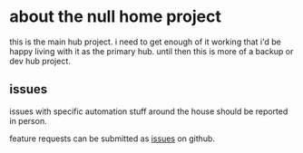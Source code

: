 # about the null home project

this is the main hub project. i need to get enough of it working that i'd be happy living with it as the primary hub. until then this is more of a backup or dev hub project.

## issues

issues with specific automation stuff around the house should be reported in person.

feature requests can be submitted as [issues](https://github.com/sophiathekitty/NullHub/issues) on github.
